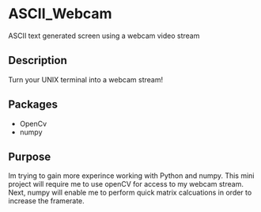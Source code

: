 # ASCII_Webcam
ASCII text generated screen using a webcam video stream

## Description
Turn your UNIX terminal into a webcam stream!

## Packages
- OpenCv
- numpy

## Purpose
Im trying to gain more experince working with Python and numpy. This mini project will require me to use openCV for access to my webcam stream. Next, numpy will enable me to perform quick matrix calcuations in order to increase the framerate.
